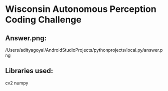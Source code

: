 # Wisconsin Autonomous Perception Coding Challenge


## Answer.png:
/Users/adityagoyal/AndroidStudioProjects/pythonprojects/local.py/answer.png

## Libraries used:
cv2
numpy




